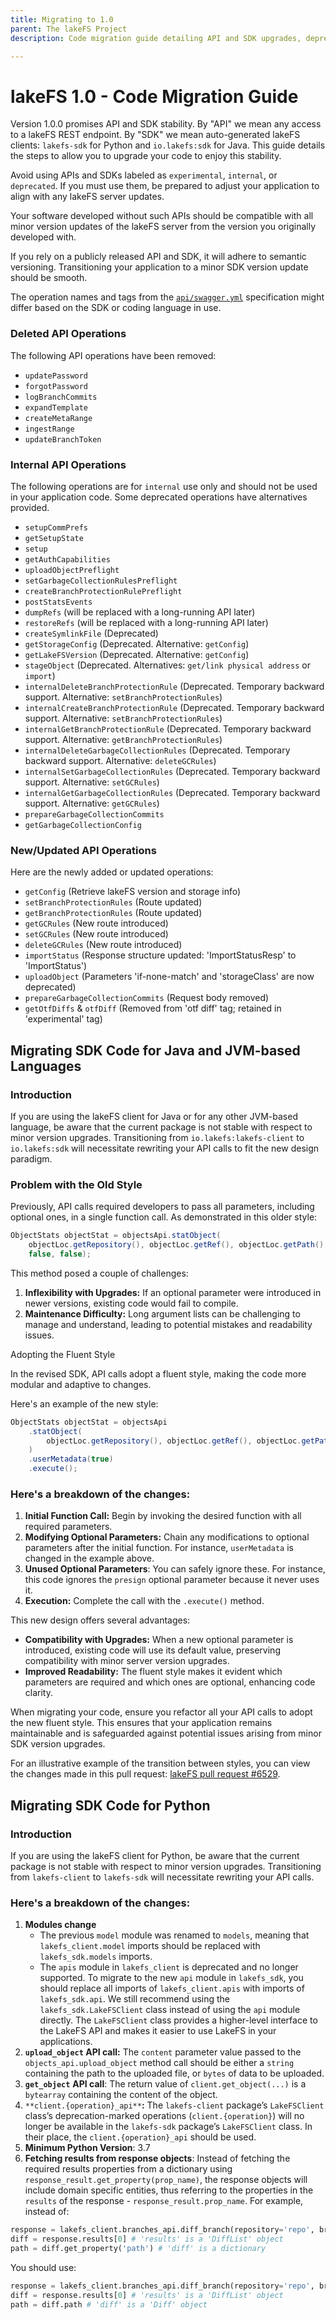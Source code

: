 ```yaml
---
title: Migrating to 1.0
parent: The lakeFS Project
description: Code migration guide detailing API and SDK upgrades, deprecated and new API operations, and SDK migration processes for both Java/JVM and Python with code refactoring examples for improved stability and compatibility.

---
```


# lakeFS 1.0 - Code Migration Guide

Version 1.0.0 promises API and SDK stability. By "API" we mean any access to a lakeFS REST endpoint. By "SDK" we mean auto-generated lakeFS clients: `lakefs-sdk` for Python and `io.lakefs:sdk` for Java. This guide details the steps to allow you to upgrade your code to enjoy this stability.

Avoid using APIs and SDKs labeled as `experimental`, `internal`, or `deprecated`. If you must use them, be prepared to adjust your application to align with any lakeFS server updates.

Your software developed without such APIs should be compatible with all minor version updates of the lakeFS server from the version you originally developed with.

If you rely on a publicly released API and SDK, it will adhere to semantic versioning. Transitioning your application to a minor SDK version update should be smooth.

The operation names and tags from the [`api/swagger.yml`](https://github.com/treeverse/lakeFS/blob/7d9feeb0211a637e2b8a63abaa629efc968d7c9e/api/swagger.yml) specification might differ based on the SDK or coding language in use.

### Deleted API Operations

The following API operations have been removed:

- `updatePassword`
- `forgotPassword`
- `logBranchCommits`
- `expandTemplate`
- `createMetaRange`
- `ingestRange`
- `updateBranchToken`

### Internal API Operations

The following operations are for `internal` use only and should not be used in your application code. Some deprecated operations have alternatives provided.

- `setupCommPrefs`
- `getSetupState`
- `setup`
- `getAuthCapabilities`
- `uploadObjectPreflight`
- `setGarbageCollectionRulesPreflight`
- `createBranchProtectionRulePreflight`
- `postStatsEvents`
- `dumpRefs` (will be replaced with a long-running API later)
- `restoreRefs` (will be replaced with a long-running API later)
- `createSymlinkFile` (Deprecated)
- `getStorageConfig` (Deprecated. Alternative: `getConfig`)
- `getLakeFSVersion` (Deprecated. Alternative: `getConfig`)
- `stageObject` (Deprecated. Alternatives: `get/link physical address` or `import`)
- `internalDeleteBranchProtectionRule` (Deprecated. Temporary backward support. Alternative: `setBranchProtectionRules`)
- `internalCreateBranchProtectionRule` (Deprecated. Temporary backward support. Alternative: `setBranchProtectionRules`)
- `internalGetBranchProtectionRule` (Deprecated. Temporary backward support. Alternative: `getBranchProtectionRules`)
- `internalDeleteGarbageCollectionRules` (Deprecated. Temporary backward support. Alternative: `deleteGCRules`)
- `internalSetGarbageCollectionRules` (Deprecated. Temporary backward support. Alternative: `setGCRules`)
- `internalGetGarbageCollectionRules` (Deprecated. Temporary backward support. Alternative: `getGCRules`)
- `prepareGarbageCollectionCommits`
- `getGarbageCollectionConfig`

### New/Updated API Operations

Here are the newly added or updated operations:

- `getConfig` (Retrieve lakeFS version and storage info)
- `setBranchProtectionRules` (Route updated)
- `getBranchProtectionRules` (Route updated)
- `getGCRules` (New route introduced)
- `setGCRules` (New route introduced)
- `deleteGCRules` (New route introduced)
- `importStatus` (Response structure updated: 'ImportStatusResp' to 'ImportStatus')
- `uploadObject` (Parameters 'if-none-match' and 'storageClass' are now deprecated)
- `prepareGarbageCollectionCommits` (Request body removed)
- `getOtfDiffs` & `otfDiff` (Removed from 'otf diff' tag; retained in 'experimental' tag)

## Migrating SDK Code for Java and JVM-based Languages

### Introduction

If you are using the lakeFS client for Java or for any other JVM-based language, be aware that the current package is not stable with respect to minor version upgrades. Transitioning from `io.lakefs:lakefs-client` to `io.lakefs:sdk` will necessitate rewriting your API calls to fit the new design paradigm.


### Problem with the Old Style

Previously, API calls required developers to pass all parameters, including optional ones, in a single function call. As demonstrated in this older style:

```java
ObjectStats objectStat = objectsApi.statObject(
    objectLoc.getRepository(), objectLoc.getRef(), objectLoc.getPath(),
    false, false);
```

This method posed a couple of challenges:

1. **Inflexibility with Upgrades:** If an optional parameter were introduced in newer versions, existing code would fail to compile.
2. **Maintenance Difficulty:** Long argument lists can be challenging to manage and understand, leading to potential mistakes and readability issues.

Adopting the Fluent Style

In the revised SDK, API calls adopt a fluent style, making the code more modular and adaptive to changes.

Here's an example of the new style:

```java
ObjectStats objectStat = objectsApi
    .statObject(
        objectLoc.getRepository(), objectLoc.getRef(), objectLoc.getPath()
    )
    .userMetadata(true)
    .execute();
```


### Here's a breakdown of the changes:

1. **Initial Function Call:** Begin by invoking the desired function with all required parameters.
2. **Modifying Optional Parameters:** Chain any modifications to optional parameters after the initial function. For instance, `userMetadata` is changed in the example above.
3. **Unused Optional Parameters**: You can safely ignore these. For instance, this code ignores the `presign` optional parameter because it never uses it.
4. **Execution:** Complete the call with the `.execute()` method.

This new design offers several advantages:

- **Compatibility with Upgrades:** When a new optional parameter is introduced, existing code will use its default value, preserving compatibility with minor server version upgrades.
- **Improved Readability:** The fluent style makes it evident which parameters are required and which ones are optional, enhancing code clarity.

When migrating your code, ensure you refactor all your API calls to adopt the new fluent style. This ensures that your application remains maintainable and is safeguarded against potential issues arising from minor SDK version upgrades.

For an illustrative example of the transition between styles, you can view the changes made in this pull request: [lakeFS pull request #6529](https://github.com/treeverse/lakeFS/pull/6529/files#diff-4c50b9ac3bf6bfc05e3b6ff0fbe2fd3214f31afb5b449732d90efe5f97f67167R666).


## Migrating SDK Code for Python

### Introduction

If you are using the lakeFS client for Python, be aware that the current package is not stable with respect to minor version upgrades. Transitioning from `lakefs-client` to `lakefs-sdk` will necessitate rewriting your API calls.

### Here's a breakdown of the changes:

1. **Modules change**
   - The previous `model` module was renamed to `models`, meaning that `lakefs_client.model` imports should be replaced with `lakefs_sdk.models` imports.
   - The `apis` module in `lakefs_client` is deprecated and no longer supported. To migrate to the new `api` module in `lakefs_sdk`, you should replace all imports of `lakefs_client.apis` with imports of `lakefs_sdk.api`. We still recommend using the `lakefs_sdk.LakeFSClient` class instead of using the `api` module directly. The `LakeFSClient` class provides a higher-level interface to the LakeFS API and makes it easier to use LakeFS in your applications.
2. **`upload_object` API call:** The `content` parameter value passed to the `objects_api.upload_object` method call should be either a `string` containing the path to the uploaded file, or `bytes` of data to be uploaded.
3. **`get_object`** **API call**: The return value of `client.get_object(...)` is a `bytearray` containing the content of the object.
4. `**client.{operation}_api**`**:** The `lakefs-client` package’s `LakeFSClient` class’s deprecation-marked operations (`client.{operation}`) will no longer be available in the `lakefs-sdk` package’s `LakeFSClient` class. In their place, the `client.{operation}_api` should be used.
5. **Minimum Python Version**: 3.7
6. **Fetching results from response objects**: Instead of fetching the required results properties from a dictionary using `response_result.get_property(prop_name)`, the response objects will include domain specific entities, thus referring to the properties in the `results` of the response - `response_result.prop_name`. For example, instead of:

```python
response = lakefs_client.branches_api.diff_branch(repository='repo', branch='main')
diff = response.results[0] # 'results' is a 'DiffList' object
path = diff.get_property('path') # 'diff' is a dictionary
```

You should use:

```python
response = lakefs_client.branches_api.diff_branch(repository='repo', branch='main')
diff = response.results[0] # 'results' is a 'DiffList' object
path = diff.path # 'diff' is a 'Diff' object
```
